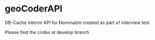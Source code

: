 # geoCoderAPI
DB-Cache interim API for Nominatim created as part of interview test


Please find the codes at develop branch
